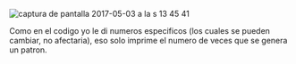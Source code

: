 ![captura de pantalla 2017-05-03 a la s 13 45 41](https://cloud.githubusercontent.com/assets/23724385/25676848/43462d68-3009-11e7-992f-29bbbc541088.png)


Como en el codigo yo le di numeros especificos (los cuales se pueden cambiar, no afectaria), eso solo imprime el numero de veces que se genera un patron.

